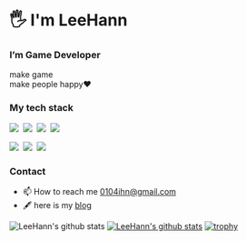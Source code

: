 <h1> 🖐 I'm LeeHann </h1>

<h3> I’m Game Developer </h3>

<p>
make game 
  <br/>
make people happy❤
</p>


<h3> My tech stack </h3>
<p> 
  <img src="https://img.shields.io/badge/C%23-239120?style=flat&logo=CSharp&logoColor=white"/></a>&nbsp
  <img src="https://img.shields.io/badge/C++-00599C?style=flat&logo=C%2B%2B&logoColor=white"/></a>&nbsp
  <img src="https://img.shields.io/badge/C-A8B9CC?style=flat&logo=C&logoColor=white"/></a>&nbsp
  <img src="https://img.shields.io/badge/Python-3776AB?style=flat&logo=Python&logoColor=white"/></a>&nbsp
</p>
<p>
  <img src="https://img.shields.io/badge/Unity-FFFFFF?style=flat&logo=Unity&logoColor=black"/></a>&nbsp
  <img src="https://img.shields.io/badge/Android Studio-3DDC84?style=flat&logo=Android Studio&logoColor=white"/></a>&nbsp
  <img src="https://img.shields.io/badge/MySQL-4479A1?style=flat&logo=MySQL&logoColor=white"/></a>&nbsp
</p>

<h3> Contact </h3>

* 📫 How to reach me 0104ihn@gmail.com
* 🖋 here is my <a href="https://soso-study.tistory.com">blog</a>


![LeeHann's github stats](https://github-readme-stats.vercel.app/api?username=LeeHann&show_icons=true)
[![LeeHann's github stats](https://github-readme-stats.vercel.app/api/top-langs/?username=LeeHann&show_icons=true&hide_border=true&title_color=004386&icon_color=004386&layout=compact)](https://github.com/LeeHann)
[![trophy](https://github-profile-trophy.vercel.app/?username=LeeHann&row=1)](https://github.com/ryo-ma/github-profile-trophy)

<!---
LeeHann/LeeHann is a ✨ special ✨ repository because its `README.md` (this file) appears on your GitHub profile.
You can click the Preview link to take a look at your changes.
--->
